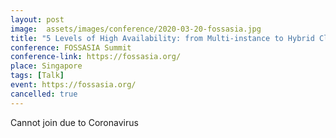 ```yaml
---
layout: post
image:  assets/images/conference/2020-03-20-fossasia.jpg
title: "5 Levels of High Availability: from Multi-instance to Hybrid Cloud"
conference: FOSSASIA Summit
conference-link: https://fossasia.org/
place: Singapore
tags: [Talk]
event: https://fossasia.org/
cancelled: true
---
```


Cannot join due to Coronavirus
